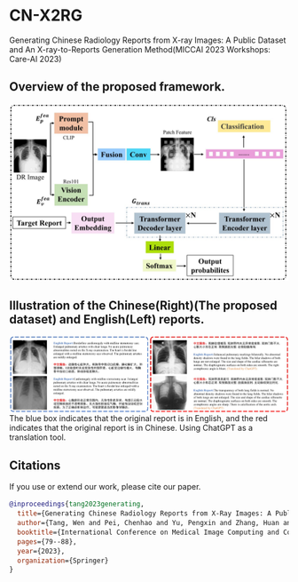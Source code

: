 # CN-X2RG
Generating Chinese Radiology Reports from X-ray Images: A Public Dataset and An X-ray-to-Reports Generation Method(MICCAI 2023 Workshops: Care-AI 2023)

## Overview of the proposed framework.
![Image text](https://github.com/Endless-Hao/CN-X2RG/blob/main/figure/overview.jpg)

## Illustration of the Chinese(Right)(The proposed dataset) and English(Left) reports. 
![Image text](https://github.com/Endless-Hao/CN-X2RG/blob/main/figure/report.jpg)
The blue box indicates that the original report is in English, and the red indicates that the original report is in Chinese. Using ChatGPT as a translation tool.

## Citations
If you use or extend our work, please cite our paper.
```bibtex
@inproceedings{tang2023generating,
  title={Generating Chinese Radiology Reports from X-Ray Images: A Public Dataset and an X-ray-to-Reports Generation Method},
  author={Tang, Wen and Pei, Chenhao and Yu, Pengxin and Zhang, Huan and Min, Xiangde and Chen, Cancan and Kang, Han and Xu, Weixin and Zhang, Rongguo},
  booktitle={International Conference on Medical Image Computing and Computer-Assisted Intervention},
  pages={79--88},
  year={2023},
  organization={Springer}
}
```
